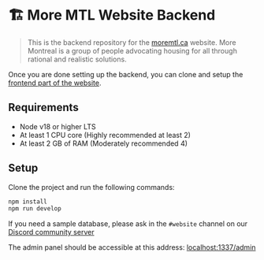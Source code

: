 # 🏗️ More MTL Website Backend

> This is the backend repository for the [moremtl.ca](https://moremtl.ca) website. More Montreal is a group of people advocating housing for all through rational and realistic solutions.

Once you are done setting up the backend, you can clone and setup the [frontend part of the website](https://github.com/More-Montreal/website-frontend).

## Requirements
- Node v18 or higher LTS
- At least 1 CPU core (Highly recommended at least 2)
- At least 2 GB of RAM (Moderately recommended 4)

## Setup
Clone the project and run the following commands:
```sh
npm install
npm run develop
```

If you need a sample database, please ask in the `#website` channel on our [Discord community server](https://discord.com/invite/X2bsk7a2qA)

The admin panel should be accessible at this address: [localhost:1337/admin](localhost:1337/admin)
